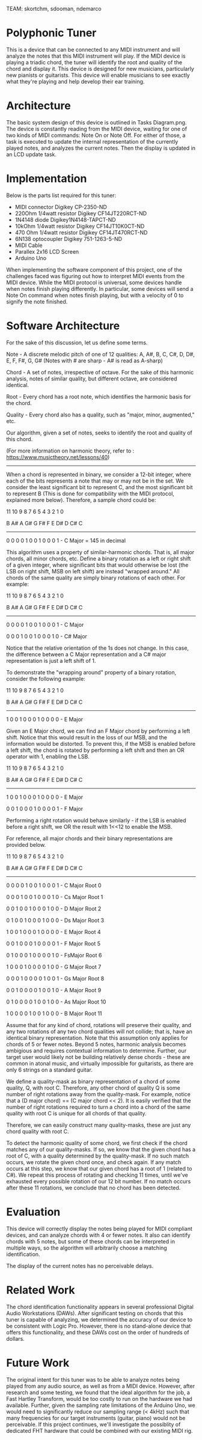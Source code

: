 TEAM: skortchm, sdooman, ndemarco

Polyphonic Tuner
================

This is a device that can be connected to any MIDI instrument
and will analyze the notes that this MIDI instrument will
play.  If the MIDI device is playing a triadic chord, the tuner
will identify the root and quality of the chord and display it.
This device is designed for new musicians, particularly new 
pianists or guitarists.  This device will enable musicians to 
see exactly what they're playing and help develop their 
ear training.

Architecture
============

The basic system design of this device is outlined in 
Tasks Diagram.png.  The device is constantly reading from the
MIDI device, waiting for one of two kinds of MIDI commands:
Note On or Note Off.  For either of those, a task is executed
to update the internal representation of the currently played
notes, and analyzes the current notes.  Then the display is 
updated in an LCD update task.

Implementation
==============

Below is the parts list required for this tuner:
 * MIDI connector Digikey CP-2350-ND
 * 220Ohm 1/4watt resistor Digikey CF14JT220RCT-ND
 * 1N4148 diode Digikey1N4148-TAPCT-ND
 * 10kOhm 1/4watt resistor Digikey CF14JT10K0CT-ND
 * 470 Ohm 1/4watt resistor Digikey CF14JT470RCT-ND
 * 6N138 optocoupler Digikey 751-1263-5-ND
 * MIDI Cable
 * Parallex 2x16 LCD Screen
 * Arduino Uno

When implementing the software component of this project,
one of the challenges faced was figuring out how to interpret
MIDI events from the MIDI device.  While the MIDI protocol is
universal, some devices handle when notes finish playing differently.
In particular, some devices will send a Note On command when notes
finish playing, but with a velocity of 0 to signify the note 
finished.

Software Architecture
=====================

For the sake of this discussion, let us define some terms.

Note - A discrete melodic pitch of one of 12 qualities:
	A, A#, B, C, C#, D, D#, E, F, F#, G, G#
	(Notes with # are sharp - A# is read as A-sharp)

Chord - A set of notes, irrespective of octave.
	For the sake of this harmonic analysis, notes of similar quality, but different octave, are considered identical. 

Root - Every chord has a root note, which identifies the harmonic basis for the chord.

Quality - Every chord also has a quality, such as "major, minor, augmented," etc. 

Our algorithm, given a set of notes, seeks to identify the root and quality of this chord.

(For more information on harmonic theory, refer to : https://www.musictheory.net/lessons/40)

---

When a chord is represented in binary, we consider a 12-bit integer, where each of the bits represents a note that may or may not be in the set. We consider the least significant bit to represent C, and the most significant bit to represent B (This is done for compatibility with the MIDI protocol, explained more below). Therefore, a sample chord could be:

 11 10 9  8  7  6  5  4  3  2  1  0
 
 B  A# A  G# G  F# F  E  D# D  C# C
 -  -  -  -  -  -  -  -  -  -  -  -
 0  0  0  0  1  0  0  1  0  0  0  1 - C Major = 145 in decimal

 This algorithm uses a property of similar-harmonic chords. That is, all major chords, all minor chords, etc. Define a binary rotation as a left or right shift of a given integer, where significant bits that would otherwise be lost (the LSB on right shift, MSB on left shift) are instead "wrapped around." All chords of the same quality are simply binary rotations of each other. For example:

 11 10 9  8  7  6  5  4  3  2  1  0
 
 B  A# A  G# G  F# F  E  D# D  C# C
 -  -  -  -  -  -  -  -  -  -  -  -
 0  0  0  0  1  0  0  1  0  0  0  1 - C Major

 0  0  0  1  0  0  1  0  0  0  1  0 - C# Major

Notice that the relative orientation of the 1s does not change. In this case, the difference between a C Major representation and a C# major representation is just a left shift of 1. 

To demonstrate the "wrapping around" property of a binary rotation, consider the following example:


 11 10 9  8  7  6  5  4  3  2  1  0
 
 B  A# A  G# G  F# F  E  D# D  C# C
 -  -  -  -  -  -  -  -  -  -  -  -
 1  0  0  1  0  0  0  1  0  0  0  0 - E Major

 Given an E Major chord, we can find an F Major chord by performing a left shift. Notice that this would result in the loss of our MSB, and the information would be distorted. To prevent this, if the MSB is enabled before a left shift, the chord is rotated by performing a left shift and then an OR operator with 1, enabling the LSB.


 11 10 9  8  7  6  5  4  3  2  1  0
 
 B  A# A  G# G  F# F  E  D# D  C# C
 -  -  -  -  -  -  -  -  -  -  -  -
 1  0  0  1  0  0  0  1  0  0  0  0 - E Major

 0  0  1  0  0  0  1  0  0  0  0  1 - F Major

 Performing a right rotation would behave similarly - if the LSB is enabled before a right shift, we OR the result with 1<<12 to enable the MSB. 

 For reference, all major chords and their binary representations are provided below.

  11 10 9  8  7  6  5  4  3  2  1  0
 
 B  A# A  G# G  F# F  E  D# D  C# C
 -  -  -  -  -  -  -  -  -  -  -  -
 0  0  0  0  1  0  0  1  0  0  0  1 - C Major 	Root 0

 0  0  0  1  0  0  1  0  0  0  1  0 - Cs Major  Root 1
 
 0  0  1  0  0  1  0  0  0  1  0  0 - D Major   Root 2
 
 0  1  0  0  1  0  0  0  1  0  0  0 - Ds Major  Root 3
 
 1  0  0  1  0  0  0  1  0  0  0  0 - E Major   Root 4
 
 0  0  1  0  0  0  1  0  0  0  0  1 - F Major   Root 5
 
 0  1  0  0  0  1  0  0  0  0  1  0 - FsMajor   Root 6
 
 1  0  0  0  1  0  0  0  0  1  0  0 - G Major   Root 7
 
 0  0  0  1  0  0  0  0  1  0  0  1 - Gs Major  Root 8
 
 0  0  1  0  0  0  0  1  0  0  1  0 - A Major   Root 9
 
 0  1  0  0  0  0  1  0  0  1  0  0 - As Major  Root 10
 
 1  0  0  0  0  1  0  0  1  0  0  0 - B Major   Root 11

 Assume that for any kind of chord, rotations will preserve their quality, and any two rotations of any two chord qualities will not collide; that is, have an identical binary representation. Note that this assumption only applies for chords of 5 or fewer notes. Beyond 5 notes, harmonic analysis becomes ambigious and requires contextual information to determine. Further, our target user would likely not be building relatively dense chords - these are common in atonal music, and virtually impossible for guitarists, as there are only 6 strings on a standard guitar. 

 We define a quality-mask as binary representation of a chord of some quality, Q, with root C. Therefore, any other chord of quality Q is some number of right rotations away from the quality-mask. For example, notice that a (D major chord) == (C major chord << 2). It is easily verified that the number of right rotations required to turn a chord into a chord of the same quality with root C is unique for all chords of that quality. 

 Therefore, we can easily construct many quality-masks, these are just any chord quality with root C.

 To detect the harmonic quality of some chord, we first check if the chord matches any of our quality-masks. If so, we know that the given chord has a root of C, with a quality determined by the quality-mask. If no such match occurs, we rotate the given chord once, and check again. If any match occurs at this step, we know that our given chord has a root of 1 (related to C#). We repeat this process of rotating and checking 11 times, until we've exhausted every possible rotation of our 12 bit number. If no match occurs after these 11 rotations, we conclude that no chord has been detected. 

Evaluation
==========

This device will correctly display the notes being played for 
MIDI compliant devices, and can analyze chords with 4 or fewer
notes.  It also can identify chords with 5 notes, but some of 
these chords can be interpreted in multiple ways, so the 
algorithm will arbitrarily choose a matching identification.

The display of the current notes has no perceivable delays.

Related Work
============

The chord identification functionality appears in several
professional Digital Audio Workstations (DAWs).  After significant testing on chords that
this tuner is capable of analyzing, we determined the accuracy
of our device to be consistent with Logic Pro.  However,
there is no stand-alone device that offers this functionality,
and these DAWs cost on the order of hundreds of dollars.

Future Work
===========

The original intent for this tuner was to be able to analyze
notes being played from any audio source, as well as from a 
MIDI device.  However, after research and some testing, we found that the ideal algorithm for the job, a Fast Hartley Transform, would be too costly to run on the hardware we had available. Further, given the sampling rate limitations of the Arduino Uno, we would need to significantly reduce our sampling range (< 4kHz) such that many frequencies for our target instruments (guitar, piano) would not be perceivable. If this project continues, we'll investigate the possiblity of dedicated FHT hardware that could be combined with our existing MIDI rig. 















